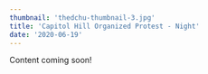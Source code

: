 ```yaml
---
thumbnail: 'thedchu-thumbnail-3.jpg'
title: 'Capitol Hill Organized Protest - Night'
date: '2020-06-19'
---
```


Content coming soon!
